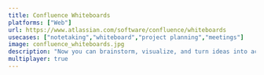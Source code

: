 ```yaml
---
title: Confluence Whiteboards
platforms: ["Web"]
url: https://www.atlassian.com/software/confluence/whiteboards
usecases: ["notetaking","whiteboard","project planning","meetings"]
image: confluence_whiteboards.jpg
description: "Now you can brainstorm, visualize, and turn ideas into action – without ever leaving Confluence."
multiplayer: true
---
```

